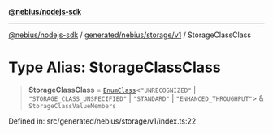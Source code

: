 [**@nebius/nodejs-sdk**](../../../../../README.md)

***

[@nebius/nodejs-sdk](../../../../../README.md) / [generated/nebius/storage/v1](../README.md) / StorageClassClass

# Type Alias: StorageClassClass

> **StorageClassClass** = [`EnumClass`](../../../../../runtime/protos/enum/type-aliases/EnumClass.md)\<`"UNRECOGNIZED"` \| `"STORAGE_CLASS_UNSPECIFIED"` \| `"STANDARD"` \| `"ENHANCED_THROUGHPUT"`\> & `StorageClassValueMembers`

Defined in: src/generated/nebius/storage/v1/index.ts:22
